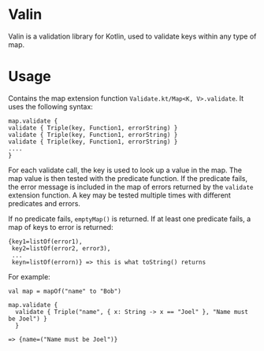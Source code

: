 # Valin
Valin is a validation library for Kotlin, used to validate keys within any type of map.

# Usage

Contains the map extension function `Validate.kt/Map<K, V>.validate`. It uses the following
syntax:

    map.validate {
    validate { Triple(key, Function1, errorString) }
    validate { Triple(key, Function1, errorString) }
    validate { Triple(key, Function1, errorString) }
    ....
    }

For each validate call, the key is used to look up a value in the map. The map value
is then tested with the predicate function. If the predicate fails, the error
message is included in the map of errors returned by the `validate` extension function. A
key may be tested multiple times with different predicates and errors.

If no predicate fails, `emptyMap()` is returned. If at least one predicate fails, a map of keys to error is returned:

    {key1=listOf(error1),
     key2=listOf(error2, error3),
     ...
     keyn=listOf(errorn)} => this is what toString() returns

For example:

    val map = mapOf("name" to "Bob")
    
    map.validate {
      validate { Triple("name", { x: String -> x == "Joel" }, "Name must be Joel") }
      }

    => {name=("Name must be Joel")}
